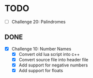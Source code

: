 # TODO
- [ ] Challenge 20: Palindromes

## DONE
- [x] Challenge 10: Number Names
  - [x] Convert old lua script into c++
  - [x] Convert source file into header file
  - [x] Add support for negative numbers
  - [x] Add support for floats
